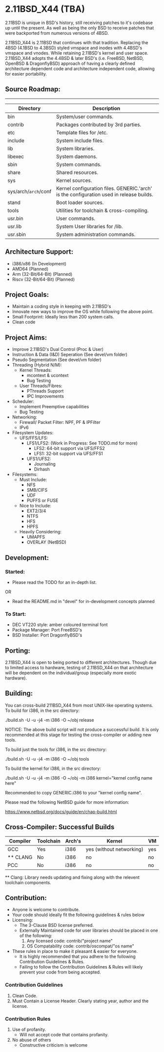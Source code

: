 # 2.11BSD_X44 (TBA)

2.11BSD is unique in BSD's history, still receiving patches to it's codebase up until the present. As well as being the only BSD to receive patches that were backported from numerous versions of 4BSD.

2.11BSD_X44 is 2.11BSD that continues with that tradition. Replacing the 4BSD (4.1BSD to 4.3BSD) styled vmspace and inodes with 4.4BSD's vmspace and vnodes. While retaining 2.11BSD's kernel and user space. 2.11BSD_X44 adopts the 4.4BSD & later BSD's (i.e. FreeBSD, NetBSD, OpenBSD & DragonflyBSD) approach of having a clearly defined architecture dependent code and architecture independent code, allowing for easier portability.

## Source Roadmap:
---------------
| Directory | Description |
| --------- | ----------- |
| bin | System/user commands. |
| contrib | Packages contributed by 3rd parties. |
| etc | Template files for /etc. |
| include | System include files. |
| lib | System libraries. |
| libexec | System daemons. |
| sbin | System commands. |
| share | Shared resources. |
| sys | Kernel sources. |
| sys/arch/`arch`/conf | Kernel configuration files. GENERIC.'arch' is the configuration used in release builds. |
| stand | Boot loader sources. |
| tools | Utilities for toolchain & cross-compiling. |
| usr.bin | User commands. |
| usr.lib | System User libraries for /lib. |
| usr.sbin | System administration commands. |

## Architecture Support:

- i386/x86 (In Development)
- AMD64 (Planned)
- Arm 	(32-Bit/64-Bit) (Planned)
- Riscv (32-Bit/64-Bit) (Planned)

## Project Goals:

- Maintain a coding style in keeping with 2.11BSD's
- Innovate new ways to improve the OS while following the above point.
- Small Footprint: Ideally less than 200 system calls.
- Clean code

## Project Aims:

- Improve 2.11BSD's Dual Control (Proc & User)
- Instruction & Data (I&D) Seperation (See devel/vm folder)
- Pseudo Segmentation (See devel/vm folder)
- Threading (Hybrid N/M):  
  - Kernel Threads:
    - mcontext & ucontext
    - Bug Testing
  - User Threads/Fibres:
    - PThreads Support
    - IPC Improvements
- Scheduler:
  - Implement Preemptive capabilities
  - Bug Testing
- Networking:
  - Firewall/ Packet Filter: NPF, PF & IPFilter
  - IPv6
- Filesystem Updates:
  - UFS/FFS/LFS:
    - LFS1/LFS2: (Work in Progress: See TODO.md for more)
      - LFS2: 64-bit support via UFS/FFS2
      - LFS1: 32-bit support via UFS/FFS1
    - UFS1/UFS2:
      - Journaling
      - Dirhash
- Filesystems:
	- Must Include:
		- NFS
		- SMB/CIFS
		- UDF
		- PUFFS or FUSE
	- Nice to Include:
		- EXT2/3/4
		- NTFS
		- HFS
		- HPFS
	- Heavily Considering:
		- UMAPFS 
		- OVERLAY (NetBSD)

## Development:

### Started:
- Please read the TODO for an in-depth list.

OR

- Read the README.md in "devel" for in-development concepts planned

### To Start:
- DEC VT220 style: amber coloured terminal font
- Package Manager: Port FreeBSD's
- BSD Installer: Port DragonflyBSD's

## Porting:

2.11BSD_X44 is open to being ported to different architectures.
Though due to limited access to hardware, testing of 2.11BSD_X44 on that architecture will be dependent on the individual/group (especially more exotic hardware).

## Building:
You can cross-build 211BSD_X44 from most UNIX-like operating systems. To build for i386, in the src directory:

./build.sh -U -u -j4 -m i386 -O ~/obj release

NOTICE: The above build script will not produce a successful build.
It is only recommended at this stage for testing the cross-compiler or adding new tools.

To build just the tools for i386, in the src directory:

./build.sh -U -u -j4 -m i386 -O ~/obj tools

To build the kernel for i386, in the src directory:

./build.sh -U -u -j4 -m i386 -O ~/obj -m i386 kernel="kernel config name here"

Recommended to copy GENERIC.i386 to your "kernel config name".

Please read the following NetBSD guide for more information:

<https://www.netbsd.org/docs/guide/en/chap-build.html>

Cross-Compiler: Successful Builds
---------------
| Compiler | Toolchain | Arch's | Kernel | VM |
| -------- | --------- | ------ | ------ | -- |
|  GCC  | Yes   |  i386  | yes (without networking) | yes | 
|  ** CLANG  | No   |  i386  | no | no | 
|  PCC  | No   |  i386  | no | no | 

** Clang: Library needs updating and fixing along with the relevent toolchain components.

## Contribution:

- Anyone is welcome to contribute.
- Your code should ideally fit the following guidelines & rules below
- Licensing: 
  - The 3-Clause BSD license preferred.
  - Externally Maintained code for user libraries should be placed in one of the following:
  	1) Any licensed code: 		contrib/"project name"
  	2) OS Compatability code:  	contrib/oscompat/"os name"
- These rules in place to make it pleasant & easier for everyone.
  - It is highly recommended that you adhere to the following Contribution Guidelines & Rules.
  - Failing to follow the Contribution Guidelines & Rules will likely prevent your code from being accepted.

### Contribution Guidelines

1. Clean Code.
2. Must Contain a License Header. Clearly stating year, author and the license.

### Contribution Rules

1. Use of profanity.
   - Will not accept code that contains profanity.
2. No abuse of others
   - Constructive criticism is welcome
